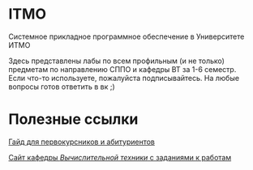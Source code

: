 # ITMO
Системное прикладное программное обеспечение в Университете ИТМО

Здесь представлены лабы по всем профильным (и не только) предметам по направлению СППО и кафедры ВТ за 1-6 семестр.  
Если что-то используете, пожалуйста подписывайтесь.
На любые вопросы готов ответить в вк ;)

# Полезные ссылки

[Гайд для первокурсников и абитуриентов](https://yank0vy3rdna.github.io/itmo-faq/)

[Сайт кафедры *Вычислительной техники* с заданиями к работам](https://se.ifmo.ru/ru/home)

